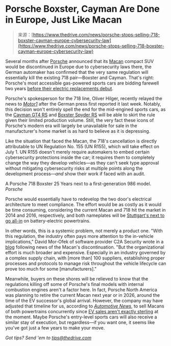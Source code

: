<!--yml
category: 未分类
date: 2024-05-29 12:41:39
-->

# Porsche Boxster, Cayman Are Done in Europe, Just Like Macan

> 来源：[https://www.thedrive.com/news/porsche-stops-selling-718-boxster-cayman-europe-cybersecurity-law](https://www.thedrive.com/news/porsche-stops-selling-718-boxster-cayman-europe-cybersecurity-law)

Several months after [Porsche](https://www.thedrive.com/category/porsche-news) announced that its [Macan](https://www.thedrive.com/car-reviews/2023-porsche-macan-t-review-features-price-options) compact SUV would be discontinued in Europe due to cybersecurity laws there, the German automaker has confirmed that the very same regulation will essentially kill the existing 718 pair—Boxster and Cayman. That's right: Porsche's most accessible gas-powered sports cars are bidding farewell two years [before their electric replacements debut](https://www.thedrive.com/news/porsche-says-it-cannot-let-electric-718-cayman-weigh-4000-pounds).

Porsche's spokesperson for the 718 line, Oliver Hilger, recently relayed the news to [*Motor1*](https://www.motor1.com/news/713634/porsche-718-boxster-cayman-discontinued-europe/) after the German press first reported it last week. Notably, this decision won't entirely spell the end for the mid-engined sports cars, as the [Cayman GT4 RS](https://www.thedrive.com/new-cars/44863/2022-porsche-718-cayman-gt4-rs-first-drive-review-makes-a-hero-out-of-you) and [Boxster Spyder RS](https://www.thedrive.com/news/the-2024-porsche-boxster-spyder-rs-packs-493-hp-revs-to-howling-9000-rpm) will be able to skirt the rule given their limited production volume. Still, the very fact these icons of Porsche's modern era will largely be unavailable for sale in the manufacturer's home market is as hard to believe as it is depressing.

Like the situation that faced the Macan, the 718's cancellation is directly attributable to UN Regulation No. 155 (UN R155), which will take effect on July 1\. UN R155 doesn't merely require automakers to embed certain cybersecurity protections inside the car; it requires them to completely change the way they develop vehicles—as they can't seek type approval without mitigating cybersecurity risks at multiple points along the development process—*and* show their work if faced with an audit.

A Porsche 718 Boxster 25 Years next to a first-generation 986 model. *Porsche*

Porsche would essentially have to redevelop the two door's electrical architecture to meet compliance. The effort would be as costly as it would be time consuming, considering the current Macan and 718 hit the market in 2014 and 2016, respectively, and both nameplates will be [Stuttgart's next to go all-in](https://www.thedrive.com/car-reviews/2025-porsche-macan-ev-first-ride-review) on battery-electric powertrains.

In other words, this is a systemic problem, not merely a product one. "With this regulation, the industry often pays more attention to the in-vehicle implications," David Mor-Ofek of software provider C2A Security wrote in a [blog](https://c2a-sec.com/porsche-to-halt-macan-suv-sales-in-europe-over-regulatory-concerns/) following news of the Macan's discontinuation. "But the organizational effort is much broader and expensive. Especially in an industry governed by a complex supply chain, with [more than] 100 suppliers, establishing proper processes and protocols to manage risk throughout the vehicle lifecycle can prove too much for some [manufacturers]."

Meanwhile, buyers on these shores will be relieved to know that the regulations killing off some of Porsche's final models with internal combustion engines aren't a factor here. In fact, Porsche North America was planning to retire the current Macan next year or in 2026, around the time of the EV successor's global arrival. However, the company may have adjusted that timeline for us, according to *[Automotive News](https://www.autonews.com/dealers/porsches-plan-ditch-ice-macan-europe-win-us)*, to sell Macans of both powertrains concurrently since [EV sales aren't exactly sterling](https://www.thedrive.com/news/were-finally-crossing-the-chasm-with-electric-vehicles) at the moment. Maybe Porsche's entry-level sports cars will also receive a similar stay of execution, but regardless—if you want one, it seems like you've got just a few years to make your move.

*Got tips? Send 'em to tips@thedrive.com*